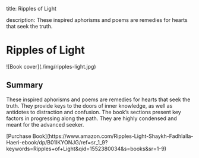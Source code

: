 title: Ripples of Light

description: These inspired aphorisms and poems are remedies for hearts that seek the truth.

# Ripples of Light

<div markdown="1" class="cover-image">
![Book cover](./img/ripples-light.jpg)
</div>

## Summary

These inspired aphorisms and poems are remedies for hearts that seek the truth. They provide keys to the doors of inner knowledge, as well as antidotes to distraction and confusion. The book’s sections present key factors in progressing along the path. They are highly condensed and meant for the advanced seeker.

<div markdown="3" class="purchase-link">
[Purchase Book](https://www.amazon.com/Ripples-Light-Shaykh-Fadhlalla-Haeri-ebook/dp/B01IKYONJG/ref=sr_1_9?keywords=Ripples+of+Light&qid=1552380034&s=books&sr=1-9)
</div>